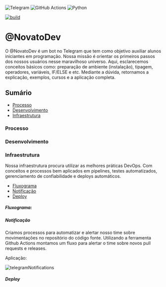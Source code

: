 <img alt="Telegram" src="https://img.shields.io/badge/Telegram-2CA5E0?style=for-the-badge&logo=telegram&logoColor=white" /> <img alt="GitHub Actions" src="https://img.shields.io/badge/github%20actions%20-%232671E5.svg?&style=for-the-badge&logo=github%20actions&logoColor=white"/> <img alt="Python" src="https://img.shields.io/badge/python%20-%2314354C.svg?&style=for-the-badge&logo=python&logoColor=white"/> 

[![build](https://img.shields.io/wercker/build/wercker/go-wercker-api.svg)](https://github.com/LucasRejanio/chatbot-telegram/actions)

# @NovatoDev
O @NovatoDev é um bot no Telegram que tem como objetivo auxiliar alunos iniciantes em programação. Nossa missão é orientar os primeiros passos dos nossos usuários nesse maravilhoso universo. Aqui, esclarecemos conceitos básicos como: preparação de ambiente (instalação), tipagem, operadores, variáveis, IF/ELSE e etc. Mediante a dúvida, retornamos a explicação, exemplos, cursos e a aplicação completa.

## Sumário

- [Processo](#processo)
- [Desenvolvimento](#desenvolvimento)
- [Infraestrutura](#infraestrutura)

### Processo

### Desenvolvimento

### Infraestrutura

Nossa infraestrutura procura utilizar as melhores práticas DevOps. Com conceitos e processos bem aplicados em pipelines, testes automatizados, gerenciamento de confiabilidade e deploys automáticos.

- [Fluxograma](#fluxograma)
- [Notificação](#notificação)
- [Deploy](#deploy)

##### Fluxograma:

##### Notificação

Criamos processos para automatizar e alertar nosso time sobre movimentações no repositório do código fonte. Utilizando a ferramenta Github Actions montamos um fluxo para alertar o time sobre novos pull requests e releases.

Aplicação:

![telegramNotifications](https://user-images.githubusercontent.com/52427398/116475257-f7e82100-a84f-11eb-8b85-41b83d910498.png)

##### Deploy

